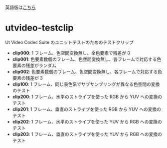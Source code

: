 英語版は[こちら](README.md)

# utvideo-testclip

Ut Video Codec Suite のユニットテストのためのテストクリップ

- **clip000**: 1 フレーム、色空間変換無し、全色要素で残差が 0
- **clip001**: 色要素数個のフレーム、色空間変換無し、各フレームで対応する色要素の残差がランダム
- **clip002**: 色要素数個のフレーム、色空間変換無し、各フレームで対応する色要素の残差が 3
- **clip100**: 1 フレーム、同じ表色系でサブサンプリングが異なる色空間の変換のテスト
- **clip200**: 1 フレーム、水平のストライプを使った RGB から YUV への変換のテスト
- **clip201**: 1 フレーム、垂直のストライプを使った RGB から YUV への変換のテスト
- **clip202**: 1 フレーム、水平のストライプを使った YUV から RGB への変換のテスト
- **clip203**: 1 フレーム、垂直のストライプを使った YUV から RGB への変換のテスト
